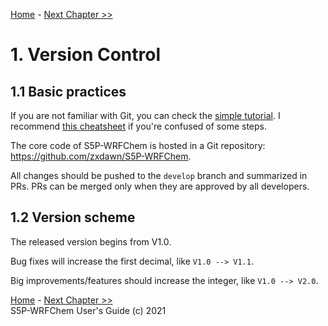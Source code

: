 <!-- BEGIN COMMENT -->

[Home](README.md) - [Next Chapter >>](S5P-WRFChem_DG_ch02_program.md)

<!-- END COMMENT -->

# 1. Version Control

## 1.1 Basic practices

If you are not familiar with Git, you can check the [simple tutorial](http://swcarpentry.github.io/git-novice/). I recommend [this cheatsheet](https://illustrated-git.readthedocs.io/en/latest/) if you're confused of some steps.

The core code of S5P-WRFChem is hosted in a Git repository: https://github.com/zxdawn/S5P-WRFChem.

All changes should be pushed to the `develop` branch and summarized in PRs. PRs can be merged only when they are approved by all developers.

## 1.2 Version scheme

The released version begins from V1.0.

Bug fixes will increase the first decimal, like `V1.0 --> V1.1`.

Big improvements/features should increase the integer, like `V1.0 --> V2.0`.

<!-- BEGIN COMMENT -->

[Home](README.md) - [Next Chapter >>](S5P-WRFChem_DG_ch02_program.md)<br>
S5P-WRFChem User's Guide (c) 2021<br>

<!-- END COMMENT -->